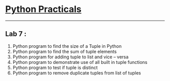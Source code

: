 # [Python Practicals](../../../)


---


## Lab 7 : 
1. Python program to find the size of a Tuple in Python
2. Python program to find the sum of tuple elements
3. Python program for adding tuple to list and vice – versa
4. Python program to demonstrate use of all built in tuple functions
5. Python program to test if tuple is distinct
6. Python program to remove duplicate tuples from list of tuples

